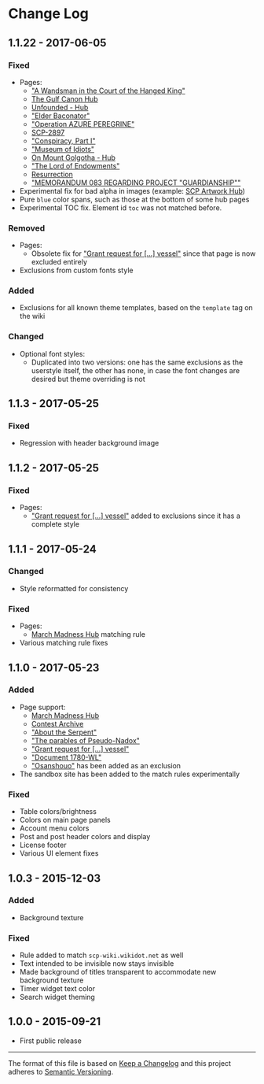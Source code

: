 # Change Log

## 1.1.22 - 2017-06-05
### Fixed
  - Pages:
    - ["A Wandsman in the Court of the Hanged King"](http://www.scp-wiki.net/a-wandsman-in-the-court-of-the-hanged-king)
    - [The Gulf Canon Hub](http://www.scp-wiki.net/the-gulf)
    - [Unfounded - Hub](http://www.scp-wiki.net/unfounded-hub)
    - ["Elder Baconator"](http://www.scp-wiki.net/elder-baconator)
    - ["Operation AZURE PEREGRINE"](http://www.scp-wiki.net/operation-azure-peregrine)
    - [SCP-2897](http://www.scp-wiki.net/scp-2897)
    - ["Conspiracy, Part I"](http://www.scp-wiki.net/conspiracy-part-i)
    - ["Museum of Idiots"](http://www.scp-wiki.net/museum-of-idiots)
    - [On Mount Golgotha - Hub](http://www.scp-wiki.net/on-mount-golgotha-hub)
    - ["The Lord of Endowments"](http://www.scp-wiki.net/the-lord-of-endowments)
    - [Resurrection](http://www.scp-wiki.net/resurrection)
    - ["MEMORANDUM 083 REGARDING PROJECT "GUARDIANSHIP""](http://www.scp-wiki.net/memorandum-083-regarding-project-guardianship)
  - Experimental fix for bad alpha in images (example: [SCP Artwork Hub](http://www.scp-wiki.net/scp-artwork-hub))
  - Pure `blue` color spans, such as those at the bottom of some hub pages
  - Experimental TOC fix. Element id `toc` was not matched before.

### Removed
  - Pages:
    - Obsolete fix for <a href="http://www.scp-wiki.net/grant-request-for-the-construction-of-an-interstellar-scienc">"Grant request for [...] vessel"</a> since that page is now excluded entirely
  - Exclusions from custom fonts style

### Added
  - Exclusions for all known theme templates, based on the `template` tag on the wiki

### Changed
  - Optional font styles:
    - Duplicated into two versions: one has the same exclusions as the userstyle itself, the other has none, in case the font changes are desired but theme overriding is not

## 1.1.3 - 2017-05-25
### Fixed
  - Regression with header background image

## 1.1.2 - 2017-05-25
### Fixed
  - Pages:
    - <a href="http://www.scp-wiki.net/grant-request-for-the-construction-of-an-interstellar-scienc">"Grant request for [...] vessel"</a> added to exclusions since it has a complete style

## 1.1.1 - 2017-05-24
### Changed
  - Style reformatted for consistency
### Fixed
  - Pages:
    - [March Madness Hub](http://www.scp-wiki.net/scpfmmdbc-hub) matching rule
  - Various matching rule fixes

## 1.1.0 - 2017-05-23
### Added
  - Page support:
    - [March Madness Hub](http://www.scp-wiki.net/scpfmmdbc-hub)
    - [Contest Archive](http://www.scp-wiki.net/contest-archive)
    - ["About the Serpent"](http://www.scp-wiki.net/about-the-serpent)
    - ["The parables of Pseudo-Nadox"](http://www.scp-wiki.net/the-parables-of-pseudo-nadox)
    - <a href="http://www.scp-wiki.net/grant-request-for-the-construction-of-an-interstellar-scienc">"Grant request for [...] vessel"</a>
    - ["Document 1780-WL"](http://www.scp-wiki.net/document-1780-wl)
    - ["Osanshouo"](http://www.scp-wiki.net/osanshouo) has been added as an exclusion
  - The sandbox site has been added to the match rules experimentally
### Fixed
  - Table colors/brightness
  - Colors on main page panels
  - Account menu colors
  - Post and post header colors and display
  - License footer
  - Various UI element fixes

## 1.0.3 - 2015-12-03
### Added
  - Background texture
### Fixed
  - Rule added to match `scp-wiki.wikidot.net` as well
  - Text intended to be invisible now stays invisible
  - Made background of titles transparent to accommodate new background texture
  - Timer widget text color
  - Search widget theming

## 1.0.0 - 2015-09-21
  - First public release

---

The format of this file is based on [Keep a Changelog](http://keepachangelog.com/)
and this project adheres to [Semantic Versioning](http://semver.org/).
